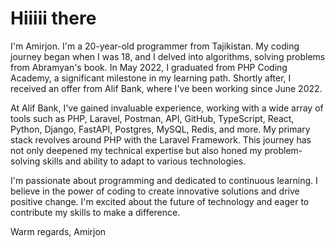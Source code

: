 # Hiiiii there 
I'm Amirjon. I'm a 20-year-old programmer from Tajikistan. My coding journey began when I was 18, and I delved into algorithms, solving problems from Abramyan's book. In May 2022, I graduated from PHP Coding Academy, a significant milestone in my learning path. Shortly after, I received an offer from Alif Bank, where I've been working since June 2022.

At Alif Bank, I've gained invaluable experience, working with a wide array of tools such as PHP, Laravel, Postman, API, GitHub, TypeScript, React, Python, Django, FastAPI, Postgres, MySQL, Redis, and more. My primary stack revolves around PHP with the Laravel Framework. This journey has not only deepened my technical expertise but also honed my problem-solving skills and ability to adapt to various technologies.

I'm passionate about programming and dedicated to continuous learning. I believe in the power of coding to create innovative solutions and drive positive change. I'm excited about the future of technology and eager to contribute my skills to make a difference.

Warm regards,
Amirjon
